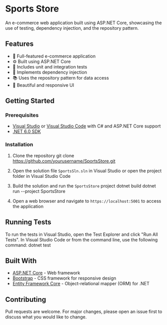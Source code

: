 <h1>Sports Store</h1>

An e-commerce web application built using ASP.NET Core, showcasing the use of testing, dependency injection, and the repository pattern.


## Features

- 🛒 Full-featured e-commerce application
- ⚙️ Built using ASP.NET Core
- 🧪 Includes unit and integration tests
- 💉 Implements dependency injection
- 📚 Uses the repository pattern for data access
- 🎨 Beautiful and responsive UI

## Getting Started

### Prerequisites

- [Visual Studio](https://visualstudio.microsoft.com/downloads/) or [Visual Studio Code](https://code.visualstudio.com/download) with C# and ASP.NET Core support
- [.NET 6.0 SDK](https://dotnet.microsoft.com/download/dotnet/6.0)

### Installation

1. Clone the repository
    git clone https://github.com/yourusername/SportsStore.git

2. Open the solution file `SportsSln.sln` in Visual Studio or open the project folder in Visual Studio Code

3. Build the solution and run the `SportsStore` project
    dotnet build
    dotnet run --project SportsStore

4. Open a web browser and navigate to `https://localhost:5001` to access the application


## Running Tests

To run the tests in Visual Studio, open the Test Explorer and click "Run All Tests". In Visual Studio Code or from the command line, use the following command:
    dotnet test

## Built With

- [ASP.NET Core](https://docs.microsoft.com/en-us/aspnet/core/) - Web framework
- [Bootstrap](https://getbootstrap.com/) - CSS framework for responsive design
- [Entity Framework Core](https://docs.microsoft.com/en-us/ef/core/) - Object-relational mapper (ORM) for .NET

## Contributing

Pull requests are welcome. For major changes, please open an issue first to discuss what you would like to change.




